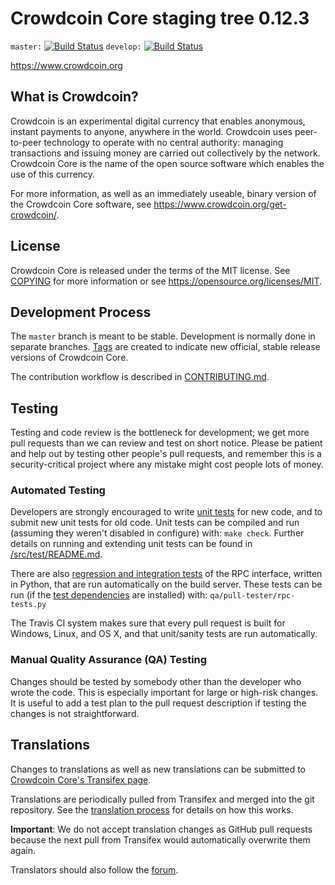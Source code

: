 Crowdcoin Core staging tree 0.12.3
===============================

`master:` [![Build Status](https://travis-ci.org/crowdcoinpay/crowdcoin.svg?branch=master)](https://travis-ci.org/crowdcoinpay/crowdcoin) `develop:` [![Build Status](https://travis-ci.org/crowdcoinpay/crowdcoin.svg?branch=develop)](https://travis-ci.org/crowdcoinpay/crowdcoin/branches)

https://www.crowdcoin.org


What is Crowdcoin?
----------------

Crowdcoin is an experimental digital currency that enables anonymous, instant
payments to anyone, anywhere in the world. Crowdcoin uses peer-to-peer technology
to operate with no central authority: managing transactions and issuing money
are carried out collectively by the network. Crowdcoin Core is the name of the open
source software which enables the use of this currency.

For more information, as well as an immediately useable, binary version of
the Crowdcoin Core software, see https://www.crowdcoin.org/get-crowdcoin/.


License
-------

Crowdcoin Core is released under the terms of the MIT license. See [COPYING](COPYING) for more
information or see https://opensource.org/licenses/MIT.

Development Process
-------------------

The `master` branch is meant to be stable. Development is normally done in separate branches.
[Tags](https://github.com/crowdcoinpay/crowdcoin/tags) are created to indicate new official,
stable release versions of Crowdcoin Core.

The contribution workflow is described in [CONTRIBUTING.md](CONTRIBUTING.md).

Testing
-------

Testing and code review is the bottleneck for development; we get more pull
requests than we can review and test on short notice. Please be patient and help out by testing
other people's pull requests, and remember this is a security-critical project where any mistake might cost people
lots of money.

### Automated Testing

Developers are strongly encouraged to write [unit tests](src/test/README.md) for new code, and to
submit new unit tests for old code. Unit tests can be compiled and run
(assuming they weren't disabled in configure) with: `make check`. Further details on running
and extending unit tests can be found in [/src/test/README.md](/src/test/README.md).

There are also [regression and integration tests](/qa) of the RPC interface, written
in Python, that are run automatically on the build server.
These tests can be run (if the [test dependencies](/qa) are installed) with: `qa/pull-tester/rpc-tests.py`

The Travis CI system makes sure that every pull request is built for Windows, Linux, and OS X, and that unit/sanity tests are run automatically.

### Manual Quality Assurance (QA) Testing

Changes should be tested by somebody other than the developer who wrote the
code. This is especially important for large or high-risk changes. It is useful
to add a test plan to the pull request description if testing the changes is
not straightforward.

Translations
------------

Changes to translations as well as new translations can be submitted to
[Crowdcoin Core's Transifex page](https://www.transifex.com/projects/p/crowdcoin/).

Translations are periodically pulled from Transifex and merged into the git repository. See the
[translation process](doc/translation_process.md) for details on how this works.

**Important**: We do not accept translation changes as GitHub pull requests because the next
pull from Transifex would automatically overwrite them again.

Translators should also follow the [forum](https://www.crowdcoin.org/forum/topic/crowdcoin-worldwide-collaboration.88/).
